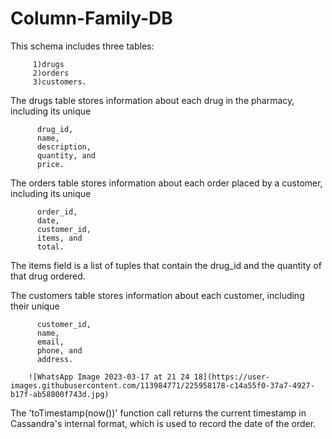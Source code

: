 # Column-Family-DB

This schema includes three tables: 

         1)drugs
         2)orders
         3)customers. 

The drugs table stores information about each drug in the pharmacy, including its unique

          drug_id,
          name, 
          description, 
          quantity, and 
          price. 

The orders table stores information about each order placed by a customer, including its unique 

          order_id, 
          date, 
          customer_id, 
          items, and 
          total. 
          

The items field is a list of tuples that contain the drug_id and the quantity of that drug ordered. 

The customers table stores information about each customer, including their unique 

          customer_id, 
          name, 
          email, 
          phone, and 
          address.
          
        ![WhatsApp Image 2023-03-17 at 21 24 18](https://user-images.githubusercontent.com/113984771/225958178-c14a55f0-37a7-4927-b17f-ab58800f743d.jpg)



The 'toTimestamp(now())' function call returns the current timestamp in Cassandra's internal format, which is used to record the date of the order.
